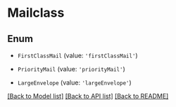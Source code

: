 # Mailclass


## Enum

* `FirstClassMail` (value: `'firstClassMail'`)

* `PriorityMail` (value: `'priorityMail'`)

* `LargeEnvelope` (value: `'largeEnvelope'`)

[[Back to Model list]](../README.md#documentation-for-models) [[Back to API list]](../README.md#documentation-for-api-endpoints) [[Back to README]](../README.md)
